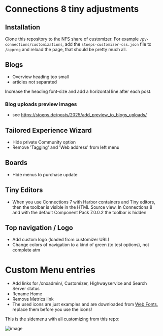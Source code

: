 # Connections 8 tiny adjustments

## Installation

Clone this repository to the NFS share of customizer. For example
`/pv-connections/customizations`, add the `stoeps-customizer-css.json` file to
`/appreg` and reload the page, that should be pretty much all.

## Blogs

* Overview heading too small
* articles not separated

Increase the heading font-size and add a horizontal line after each post.

### Blog uploads preview images

* see https://stoeps.de/posts/2025/add_preview_to_blogs_uploads/

## Tailored Experience Wizard

* Hide private Community option
* Remove 'Tagging' and 'Web address' from left menu

## Boards

* Hide menus to purchase update

## Tiny Editors

* When you use Connections 7 with Harbor containers and Tiny editors, then the toolbar is visible in the HTML Source view. In Connections 8 and with the default Component Pack 7.0.0.2 the toolbar is hidden

## Top navigation / Logo

* Add custom logo (loaded from customizer URL)
* Change colors of navigation to a kind of green (to test options), not complete atm

# Custom Menu entries

* Add links for /cnxadmin/, Customizer, Highwayservice and Search Server status
* Rename Home
* Remove Metrics link
* The used icons are just examples and are downloaded from [Web Fonts](http://www.onlinewebfonts.com), replace them before you use the icons!

This is the sidemenu with all customizing from this repo:

![image](https://github.com/stoeps13/stoeps-customizer-css/assets/1975258/43810a3c-1d16-4829-983e-b0545af0de3d)

